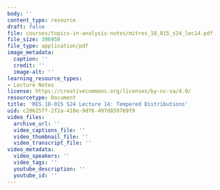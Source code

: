 ```yaml
---
body: ''
content_type: resource
draft: false
file: courses/topics-in-analysis-notes/mitres_18_015_s24_lec14.pdf
file_size: 396950
file_type: application/pdf
image_metadata:
  caption: ''
  credit: ''
  image-alt: ''
learning_resource_types:
- Lecture Notes
license: https://creativecommons.org/licenses/by-nc-sa/4.0/
resourcetype: Document
title: 'RES.18-015 S24 Lecture 14: Tempered Distributions'
uid: c20625ff-2f2a-410e-9df6-497d859769f9
video_files:
  archive_url: ''
  video_captions_file: ''
  video_thumbnail_file: ''
  video_transcript_file: ''
video_metadata:
  video_speakers: ''
  video_tags: ''
  youtube_description: ''
  youtube_id: ''
---
```

